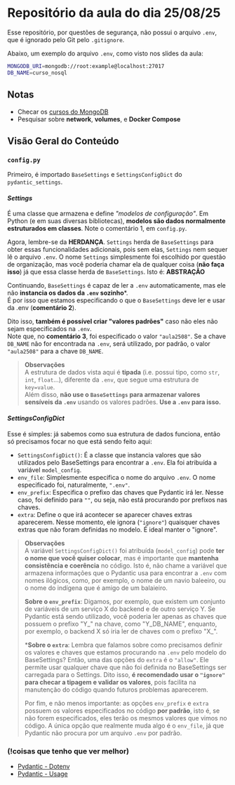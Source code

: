 # Repositório da aula do dia 25/08/25  

Esse repositório, por questões de segurança, não possui o arquivo `.env`, que é ignorado pelo Git pelo `.gitignore`.  

Abaixo, um exemplo do arquivo `.env`, como visto nos slides da aula:  

```bash
MONGODB_URI=mongodb://root:example@localhost:27017
DB_NAME=curso_nosql
```

## Notas

- Checar os [cursos do MongoDB](https://learn.mongodb.com)
- Pesquisar sobre **network**, **volumes**, e **Docker Compose**

## Visão Geral do Conteúdo

### `config.py`

Primeiro, é importado `BaseSettings` e `SettingsConfigDict` do `pydantic_settings`.

#### *Settings*

É uma classe que armazena e define *"modelos de configuração"*. Em Python (e em suas diversas bibliotecas), **modelos são dados normalmente estruturados em classes**. Note o comentário 1, em `config.py`.

Agora, lembre-se da **HERDANÇA**. `Settings` herda de `BaseSettings` para obter essas funcionalidades adicionais, pois sem elas, `Settings` nem sequer lê o arquivo `.env`.
O nome `Settings` simplesmente foi escolhido por questão de organização, mas você poderia chamar ela de qualquer coisa (**não faça isso**) já que essa classe herda de `BaseSettings`. Isto é: **ABSTRAÇÃO**

Continuando, `BaseSettings` é capaz de ler a `.env` automaticamente, mas ele não **instancia os dados da `.env` sozinho***.  
É por isso que estamos especificando o que o `BaseSettings` deve ler e usar da .env (**comentário 2**).

Dito isso, **também é possível criar "valores padrões"** caso não eles não sejam especificados na `.env`.  
Note que, no **comentário 3**, foi especificado o valor `"aula2508"`. Se a chave `DB_NAME` não for encontrada na `.env`, será utilizado, por padrão, o valor `"aula2508"` para a chave `DB_NAME`.

> **Observações**  
> A estrutura de dados vista aqui é **tipada** (i.e. possui tipo, como `str`, `int`, `float`...), diferente da `.env`, que segue uma estrutura de `key=value`.  
> Além disso, **não use o `BaseSettings` para armazenar valores sensíveis da `.env`** usando os valores padrões. **Use a `.env` para isso.**

#### *SettingsConfigDict*

Esse é simples: já sabemos como sua estrutura de dados funciona, então só precisamos focar no que está sendo feito aqui:

- `SettingsConfigDict()`: É a classe que instancia valores que são utilizados pelo BaseSettings para encontrar a `.env`. Ela foi atribuída a variável `model_config`.  
- `env_file`: Simplesmente especifica o nome do arquivo `.env`. O nome especificado foi, naturalmente, `".env"`.  
- `env_prefix`: Especifica o prefixo das chaves que Pydantic irá ler. Nesse caso, foi definido para `""`, ou seja, não está procurando por prefixos nas chaves.  
- `extra`: Define o que irá acontecer se aparecer chaves extras aparecerem. Nesse momento, ele ignora (`"ignore"`) quaisquer chaves extras que não foram definidas no modelo. É ideal manter o "ignore".  

> **Observações**  
> A variável `SettingsConfigDict()` foi atribuída (`model_config`) pode **ter o nome que você quiser colocar**, mas é importante que **mantenha consistência e coerência** no código. Isto é, não chame a variável que armazena informações que o Pydantic usa para encontrar a `.env` com nomes ilógicos, como, por exemplo, o nome de um navio baleeiro, ou o nome do indígena que é amigo de um balaieiro.  
>
> **Sobre o `env_prefix`**: Digamos, por exemplo, que existem um conjunto de variáveis de um serviço X do backend e de outro serviço Y. Se Pydantic está sendo utilizado, você poderia ler apenas as chaves que possuem o prefixo "Y_" na chave, como "Y_DB_NAME", enquanto, por exemplo, o backend X só iria ler de chaves com o prefixo "X_".  
>
> ***Sobre o `extra`**: Lembra que falamos sobre como precisamos definir os valores e chaves que estamos procurando na `.env` pelo modelo do BaseSettings? Então, uma das opções do `extra` é o `"allow"`. Ele permite usar qualquer chave que não foi definida no BaseSettings ser carregada para o Settings. Dito isso, **é recomendado usar o `"ignore"` para checar a tipagem e validar os valores**, pois facilita na manutenção do código quando futuros problemas aparecerem.  
>
> Por fim, e não menos importante: as opções `env_prefix` e `extra` possuem os valores especificados no código **por padrão**, isto é, se não forem especificados, eles terão os mesmos valores que vimos no código. A única opção que realmente muda algo é o `env_file`, já que Pydantic não procura por um arquivo `.env` por padrão.  

### (!coisas que tenho que ver melhor)

- [Pydantic - Dotenv](https://docs.pydantic.dev/latest/concepts/pydantic_settings/#dotenv-env-support)
- [Pydantic - Usage](https://docs.pydantic.dev/latest/concepts/pydantic_settings/#usage)

